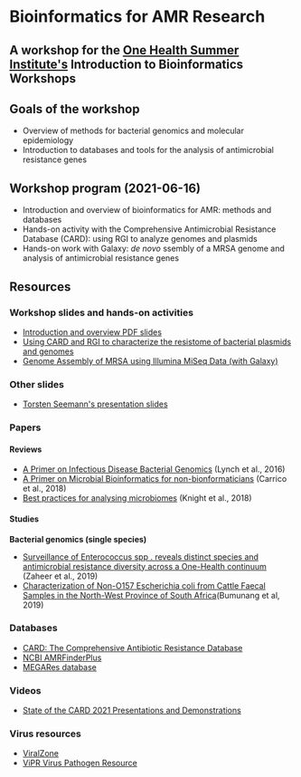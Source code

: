 # Bioinformatics for AMR Research

## A workshop for the [One Health Summer Institute's](https://research.ucalgary.ca/one-health/training/one-health-summer-institute) Introduction to Bioinformatics Workshops

## Goals of the workshop

* Overview of methods for bacterial genomics and molecular epidemiology
* Introduction to databases and tools for the analysis of antimicrobial resistance genes

## Workshop program (2021-06-16)

* Introduction and overview of bioinformatics for AMR: methods and databases
* Hands-on activity with the Comprehensive Antimicrobial Resistance Database (CARD): using RGI to analyze genomes and plasmids
* Hands-on work with Galaxy: *de novo* ssembly of a MRSA genome and analysis of antimicrobial resistance genes

## Resources

### Workshop slides and hands-on activities

* [Introduction and overview PDF slides](Bioinformatics%20for%20Antimicrobial%20Resistance%20Research.pdf)
* [Using CARD and RGI to characterize the resistome of bacterial plasmids and genomes](https://github.com/ropolomx/amr_one_health_2021/tree/main/card_activity)
* [Genome Assembly of MRSA using Illumina MiSeq Data (with Galaxy)](https://training.galaxyproject.org/training-material/topics/assembly/tutorials/mrsa-illumina/tutorial.html)

### Other slides

* [Torsten Seemann's presentation slides](https://www.slideshare.net/torstenseemann/presentations)

### Papers

#### Reviews

* [A Primer on Infectious Disease Bacterial Genomics](https://journals.asm.org/doi/full/10.1128/CMR.00001-16) (Lynch et al., 2016)
* [A Primer on Microbial Bioinformatics for non-bionformaticians](https://pubmed.ncbi.nlm.nih.gov/29309933/) (Carrico et al., 2018)
* [Best practices for analysing microbiomes](https://www.nature.com/articles/s41579-018-0029-9) (Knight et al., 2018)

#### Studies

**Bacterial genomics (single species)**

* [Surveillance of Enterococcus spp . reveals distinct species and antimicrobial resistance diversity across a One-Health continuum](https://www.nature.com/articles/s41598-020-61002-5) (Zaheer et al., 2019)
* [Characterization of Non-O157 Escherichia coli from Cattle Faecal Samples in the North-West Province of South Africa](https://www.mdpi.com/2076-2607/7/8/272)(Bumunang et al, 2019)

### Databases

* [CARD: The Comprehensive Antibiotic Resistance Database](https://card.mcmaster.ca/)
* [NCBI AMRFinderPlus](https://www.ncbi.nlm.nih.gov/bioproject/PRJNA313047)
* [MEGARes database](https://megares.meglab.org/)

### Videos

* [State of the CARD 2021 Presentations and Demonstrations](https://github.com/arpcard/state-of-the-card-2021)

### Virus resources

* [ViralZone](https://viralzone.expasy.org/)
* [ViPR Virus Pathogen Resource](https://www.viprbrc.org/brc/home.spg?decorator=vipr)

